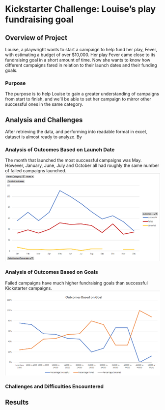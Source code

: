 # Kickstarter Challenge: Louise’s play fundraising goal
## Overview of Project
Louise, a playwright wants to start a campaign to help fund her play, Fever, with estimating a budget of over $10,000. Her play Fever came close to its fundraising goal in a short amount of time. Now she wants to know how different campaigns fared in relation to their launch dates and their funding goals.

### Purpose
The purpose is to help Louise to gain a greater understanding of campaigns from start to finish, and we'll be able to set her campaign to mirror other successful ones in the same category.

## Analysis and Challenges
After retrieving the data, and performing into readable format in excel, dataset is almost ready to analyze. By 

### Analysis of Outcomes Based on Launch Date
The month that launched the most successful campaigns was May. However, January, June, July and October all had roughly the same number of failed campaigns launched.<br/>
![by_date.png](/resources/by_date.png)<br/>

### Analysis of Outcomes Based on Goals
Failed campaigns have much higher fundraising goals than successful Kickstarter campaigns.<br/>
![on_goals.png](/resources/on_goals.png)<br/>


### Challenges and Difficulties Encountered

## Results
